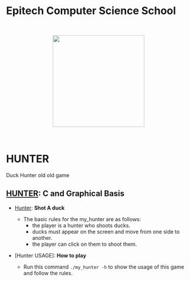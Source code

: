 # Epitech Computer Science School
<br/>
<p align="center">
<img src="https://upload.wikimedia.org/wikipedia/commons/thumb/2/2d/Epitech.png/1598px-Epitech.png" width="250">
</p>
<br/>

# HUNTER
Duck Hunter old old game

## [HUNTER](./): **C and Graphical Basis**

- [Hunter](./HUNTER): **Shot A duck**
    - The basic rules for the my_hunter are as follows:
      - the player is a hunter who shoots ducks.
      - ducks must appear on the screen and move from one side to another.
      - the player can click on them to shoot them.

- [Hunter USAGE]: **How to play**
   - Run this command `./my_hunter -h` to show the usage of this game and follow the rules.
